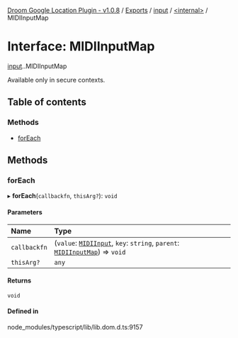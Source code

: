 [Droom Google Location Plugin - v1.0.8](../README.md) / [Exports](../modules.md) / [input](../modules/input.md) / [<internal\>](../modules/input._internal_.md) / MIDIInputMap

# Interface: MIDIInputMap

[input](../modules/input.md).[<internal>](../modules/input._internal_.md).MIDIInputMap

Available only in secure contexts.

## Table of contents

### Methods

- [forEach](input._internal_.MIDIInputMap.md#foreach)

## Methods

### forEach

▸ **forEach**(`callbackfn`, `thisArg?`): `void`

#### Parameters

| Name | Type |
| :------ | :------ |
| `callbackfn` | (`value`: [`MIDIInput`](../modules/input._internal_.md#midiinput), `key`: `string`, `parent`: [`MIDIInputMap`](../modules/input._internal_.md#midiinputmap)) => `void` |
| `thisArg?` | `any` |

#### Returns

`void`

#### Defined in

node_modules/typescript/lib/lib.dom.d.ts:9157

